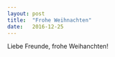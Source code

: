 ```yaml
---
layout: post
title:  "Frohe Weihnachten"
date:   2016-12-25
---
```


Liebe Freunde, frohe Weihanchten!
